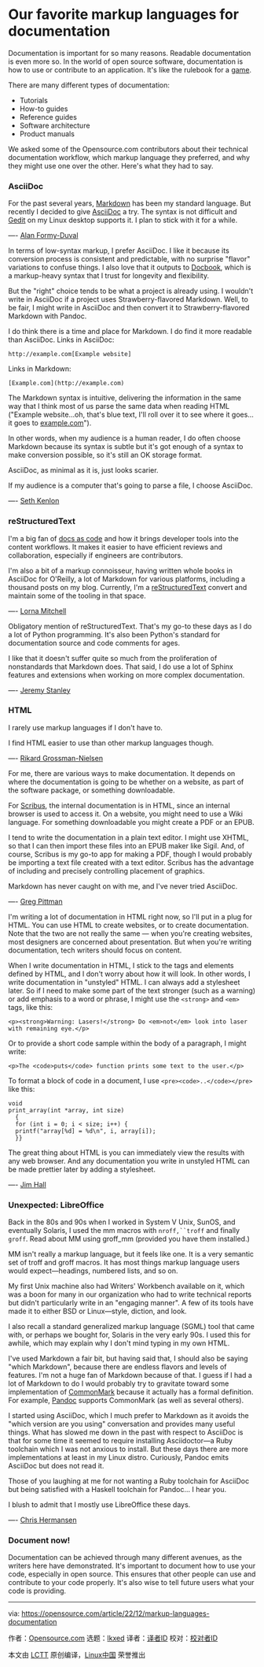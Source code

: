 [#]: subject: "Our favorite markup languages for documentation"
[#]: via: "https://opensource.com/article/22/12/markup-languages-documentation"
[#]: author: "Opensource.com https://opensource.com/users/admin"
[#]: collector: "lkxed"
[#]: translator: " "
[#]: reviewer: " "
[#]: publisher: " "
[#]: url: " "

Our favorite markup languages for documentation
======

Documentation is important for so many reasons. Readable documentation is even more so. In the world of open source software, documentation is how to use or contribute to an application. It's like the rulebook for a [game][1].

There are many different types of documentation:

- Tutorials
- How-to guides
- Reference guides
- Software architecture
- Product manuals

We asked some of the Opensource.com contributors about their technical documentation workflow, which markup language they preferred, and why they might use one over the other. Here's what they had to say.

### AsciiDoc

For the past several years, [Markdown][2] has been my standard language. But recently I decided to give [AsciiDoc][3] a try. The syntax is not difficult and [Gedit][4] on my Linux desktop supports it. I plan to stick with it for a while.

—- [Alan Formy-Duval][5]

In terms of low-syntax markup, I prefer AsciiDoc. I like it because its conversion process is consistent and predictable, with no surprise "flavor" variations to confuse things. I also love that it outputs to [Docbook][6], which is a markup-heavy syntax that I trust for longevity and flexibility.

But the "right" choice tends to be what a project is already using. I wouldn't write in AsciiDoc if a project uses Strawberry-flavored Markdown. Well, to be fair, I might write in AsciiDoc and then convert it to Strawberry-flavored Markdown with Pandoc.

I do think there is a time and place for Markdown. I do find it more readable than AsciiDoc. Links in AsciiDoc:

```
http://example.com[Example website]
```

Links in Markdown:

```
[Example.com](http://example.com)
```

The Markdown syntax is intuitive, delivering the information in the same way that I think most of us parse the same data when reading HTML ("Example website…oh, that's blue text, I'll roll over it to see where it goes…it goes to [example.com][7]").

In other words, when my audience is a human reader, I do often choose Markdown because its syntax is subtle but it's got enough of a syntax to make conversion possible, so it's still an OK storage format.

AsciiDoc, as minimal as it is, just looks scarier.

If my audience is a computer that's going to parse a file, I choose AsciiDoc.

—- [Seth Kenlon][8]

### reStructuredText

I'm a big fan of [docs as code][9] and how it brings developer tools into the content workflows. It makes it easier to have efficient reviews and collaboration, especially if engineers are contributors.

I'm also a bit of a markup connoisseur, having written whole books in AsciiDoc for O'Reilly, a lot of Markdown for various platforms, including a thousand posts on my blog. Currently, I'm a [reStructuredText][10] convert and maintain some of the tooling in that space.

—- [Lorna Mitchell][11]

Obligatory mention of reStructuredText. That's my go-to these days as I do a lot of Python programming. It's also been Python's standard for documentation source and code comments for ages.

I like that it doesn't suffer quite so much from the proliferation of nonstandards that Markdown does. That said, I do use a lot of Sphinx features and extensions when working on more complex documentation.

—- [Jeremy Stanley][12]

### HTML

I rarely use markup languages if I don't have to.

I find HTML easier to use than other markup languages though.

—- [Rikard Grossman-Nielsen][13]

For me, there are various ways to make documentation. It depends on where the documentation is going to be whether on a website, as part of the software package, or something downloadable.

For [Scribus][14], the internal documentation is in HTML, since an internal browser is used to access it. On a website, you might need to use a Wiki language. For something downloadable you might create a PDF or an EPUB.

I tend to write the documentation in a plain text editor. I might use XHTML, so that I can then import these files into an EPUB maker like Sigil. And, of course, Scribus is my go-to app for making a PDF, though I would probably be importing a text file created with a text editor. Scribus has the advantage of including and precisely controlling placement of graphics.

Markdown has never caught on with me, and I've never tried AsciiDoc.

—- [Greg Pittman][15]

I'm writing a lot of documentation in HTML right now, so I'll put in a plug for HTML. You can use HTML to create websites, or to create documentation. Note that the two are not really the same — when you're creating websites, most designers are concerned about presentation. But when you're writing documentation, tech writers should focus on content.

When I write documentation in HTML, I stick to the tags and elements defined by HTML, and I don't worry about how it will look. In other words, I write documentation in "unstyled" HTML. I can always add a stylesheet later. So if I need to make some part of the text stronger (such as a warning) or add emphasis to a word or phrase, I might use the `<strong>` and `<em>` tags, like this:

```
<p><strong>Warning: Lasers!</strong> Do <em>not</em> look into laser with remaining eye.</p>
```

Or to provide a short code sample within the body of a paragraph, I might write:

```
<p>The <code>puts</code> function prints some text to the user.</p>
```

To format a block of code in a document, I use `<pre><code>..</code></pre>` like this:

```
void
print_array(int *array, int size)
  {
  for (int i = 0; i < size; i++) {
  printf("array[%d] = %d\n", i, array[i]);
  }}
```

The great thing about HTML is you can immediately view the results with any web browser. And any documentation you write in unstyled HTML can be made prettier later by adding a stylesheet.

—- [Jim Hall][16]

### Unexpected: LibreOffice

Back in the 80s and 90s when I worked in System V Unix, SunOS, and eventually Solaris, I used the mm macros with `nroff,``troff` and finally `groff`. Read about MM using groff_mm (provided you have them installed.)

MM isn't really a markup language, but it feels like one. It is a very semantic set of troff and groff macros. It has most things markup language users would expect—headings, numbered lists, and so on.

My first Unix machine also had Writers' Workbench available on it, which was a boon for many in our organization who had to write technical reports but didn't particularly write in an "engaging manner". A few of its tools have made it to either BSD or Linux—style, diction, and look.

I also recall a standard generalized markup language (SGML) tool that came with, or perhaps we bought for, Solaris in the very early 90s. I used this for awhile, which may explain why I don't mind typing in my own HTML.

I've used Markdown a fair bit, but having said that, I should also be saying "which Markdown", because there are endless flavors and levels of features. I'm not a huge fan of Markdown because of that. I guess if I had a lot of Markdown to do I would probably try to gravitate toward some implementation of [CommonMark][17] because it actually has a formal definition. For example, [Pandoc][18] supports CommonMark (as well as several others).

I started using AsciiDoc, which I much prefer to Markdown as it avoids the "which version are you using" conversation and provides many useful things. What has slowed me down in the past with respect to AsciiDoc is that for some time it seemed to require installing Asciidoctor—a Ruby toolchain which I was not anxious to install. But these days there are more implementations at least in my Linux distro. Curiously, Pandoc emits AsciiDoc but does not read it.

Those of you laughing at me for not wanting a Ruby toolchain for AsciiDoc but being satisfied with a Haskell toolchain for Pandoc… I hear you.

I blush to admit that I mostly use LibreOffice these days.

—- [Chris Hermansen][19]

### Document now!

Documentation can be achieved through many different avenues, as the writers here have demonstrated. It's important to document how to use your code, especially in open source. This ensures that other people can use and contribute to your code properly. It's also wise to tell future users what your code is providing.

--------------------------------------------------------------------------------

via: https://opensource.com/article/22/12/markup-languages-documentation

作者：[Opensource.com][a]
选题：[lkxed][b]
译者：[译者ID](https://github.com/译者ID)
校对：[校对者ID](https://github.com/校对者ID)

本文由 [LCTT](https://github.com/LCTT/TranslateProject) 原创编译，[Linux中国](https://linux.cn/) 荣誉推出

[a]: https://opensource.com/users/admin
[b]: https://github.com/lkxed
[1]: https://opensource.comttps://opensource.com/life/16/11/software-documentation-tabletop-gaming
[2]: https://opensource.com/article/19/9/introduction-markdown
[3]: https://opensource.com/article/22/8/drop-markdown-asciidoc
[4]: https://opensource.com/%20https%3A//opensource.com/article/20/12/gedit
[5]: https://opensource.com/users/alanfdoss
[6]: https://opensource.com/article/17/9/docboo
[7]: http://example.com/
[8]: https://opensource.com/users/seth
[9]: https://opensource.com/article/22/10/docs-as-code
[10]: https://opensource.com/article/19/11/document-python-sphinx
[11]: https://opensource.com/users/lornajane
[12]: https://opensource.com/users/fungi
[13]: https://opensource.com/users/rikardgn
[14]: https://opensource.com/article/21/12/desktop-publishing-scribus
[15]: https://opensource.com/users/greg-p
[16]: https://opensource.com/users/jim-hall
[17]: https://commonmark.org/
[18]: https://opensource.com/downloads/pandoc-cheat-sheet
[19]: https://opensource.com/users/clhermansen
